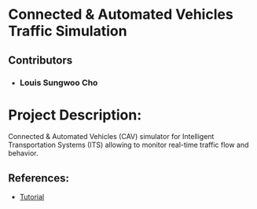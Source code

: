 # Connected & Automated Vehicles Traffic Simulation

## Contributors
- ### Louis Sungwoo Cho 

# Project Description:
Connected & Automated Vehicles (CAV) simulator for Intelligent Transportation Systems (ITS) allowing to monitor real-time traffic flow and behavior. 

## References:
  - [Tutorial](https://towardsdatascience.com/traffic-intersection-simulation-using-pygame-689d6bd7687a)
